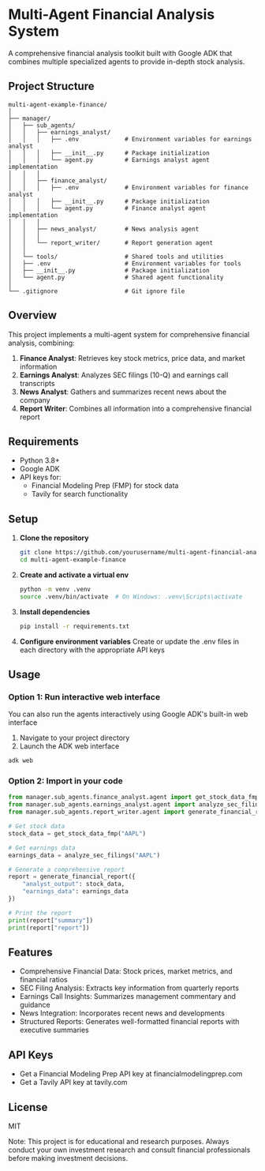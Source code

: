 # Multi-Agent Financial Analysis System
A comprehensive financial analysis toolkit built with Google ADK that combines multiple specialized agents to provide in-depth stock analysis.

## Project Structure
```
multi-agent-example-finance/
│
├── manager/
│   ├── sub_agents/
│   │   ├── earnings_analyst/
│   │   │   ├── .env             # Environment variables for earnings analyst
│   │   │   ├── __init__.py      # Package initialization
│   │   │   └── agent.py         # Earnings analyst agent implementation
│   │   │
│   │   ├── finance_analyst/
│   │   │   ├── .env             # Environment variables for finance analyst
│   │   │   ├── __init__.py      # Package initialization
│   │   │   └── agent.py         # Finance analyst agent implementation
│   │   │
│   │   ├── news_analyst/        # News analysis agent
│   │   │
│   │   └── report_writer/       # Report generation agent
│   │
│   └── tools/                   # Shared tools and utilities
│   ├── .env                     # Environment variables for tools
│   ├── __init__.py              # Package initialization
│   └── agent.py                 # Shared agent functionality
│
└── .gitignore                   # Git ignore file
```

## Overview
This project implements a multi-agent system for comprehensive financial analysis, combining:
1. **Finance Analyst**: Retrieves key stock metrics, price data, and market information
2. **Earnings Analyst**: Analyzes SEC filings (10-Q) and earnings call transcripts
3. **News Analyst**: Gathers and summarizes recent news about the company
4. **Report Writer**: Combines all information into a comprehensive financial report

## Requirements
- Python 3.8+
- Google ADK
- API keys for:
  - Financial Modeling Prep (FMP) for stock data
  - Tavily for search functionality

## Setup
1. **Clone the repository**
   ```bash
   git clone https://github.com/yourusername/multi-agent-financial-analysis.git
   cd multi-agent-example-finance
   ```

2. **Create and activate a virtual env**
   ```bash
   python -m venv .venv
   source .venv/bin/activate  # On Windows: .venv\Scripts\activate
   ```

3. **Install dependencies**
   ```bash
   pip install -r requirements.txt
   ```

4. **Configure environment variables**
   Create or update the .env files in each directory with the appropriate API keys

## Usage
### Option 1: Run interactive web interface
You can also run the agents interactively using Google ADK's built-in web interface
1. Navigate to your project directory
2. Launch the ADK web interface
```bash
adk web
```

### Option 2: Import in your code
```python
from manager.sub_agents.finance_analyst.agent import get_stock_data_fmp
from manager.sub_agents.earnings_analyst.agent import analyze_sec_filings
from manager.sub_agents.report_writer.agent import generate_financial_report

# Get stock data
stock_data = get_stock_data_fmp("AAPL")

# Get earnings data
earnings_data = analyze_sec_filings("AAPL")

# Generate a comprehensive report
report = generate_financial_report({
    "analyst_output": stock_data,
    "earnings_data": earnings_data
})

# Print the report
print(report["summary"])
print(report["report"])
```

## Features
- Comprehensive Financial Data: Stock prices, market metrics, and financial ratios
- SEC Filing Analysis: Extracts key information from quarterly reports
- Earnings Call Insights: Summarizes management commentary and guidance
- News Integration: Incorporates recent news and developments
- Structured Reports: Generates well-formatted financial reports with executive summaries

## API Keys
- Get a Financial Modeling Prep API key at financialmodelingprep.com
- Get a Tavily API key at tavily.com

## License
MIT

Note: This project is for educational and research purposes. Always conduct your own investment research and consult financial professionals before making investment decisions.

